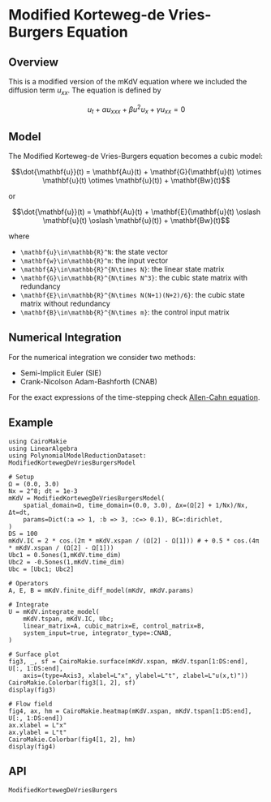 # Modified Korteweg-de Vries-Burgers Equation

## Overview

This is a modified version of the mKdV equation where we included the diffusion term $u_{xx}$. The equation is defined by

```math
u_t + \alpha u_{xxx} + \beta u^2u_{x} + \gamma u_{xx} = 0
```

## Model

The Modified Korteweg-de Vries-Burgers equation becomes a cubic model:

```math
\dot{\mathbf{u}}(t) = \mathbf{Au}(t) + \mathbf{G}(\mathbf{u}(t) \otimes \mathbf{u}(t) \otimes \mathbf{u}(t)) + \mathbf{Bw}(t)
```

or 

```math
\dot{\mathbf{u}}(t) = \mathbf{Au}(t) + \mathbf{E}(\mathbf{u}(t) \oslash \mathbf{u}(t) \oslash \mathbf{u}(t)) + \mathbf{Bw}(t)
```

where
- ``\mathbf{u}\in\mathbb{R}^N``: the state vector
- ``\mathbf{w}\in\mathbb{R}^m``: the input vector
- ``\mathbf{A}\in\mathbb{R}^{N\times N}``: the linear state matrix
- ``\mathbf{G}\in\mathbb{R}^{N\times N^3}``: the cubic state matrix with redundancy
- ``\mathbf{E}\in\mathbb{R}^{N\times N(N+1)(N+2)/6}``: the cubic state matrix without redundancy
- ``\mathbf{B}\in\mathbb{R}^{N\times m}``: the control input matrix

## Numerical Integration

For the numerical integration we consider two methods:
- Semi-Implicit Euler (SIE)
- Crank-Nicolson Adam-Bashforth (CNAB)

For the exact expressions of the time-stepping check [Allen-Cahn equation](allencahn.md).

## Example

```@example mKdVB
using CairoMakie
using LinearAlgebra
using PolynomialModelReductionDataset: ModifiedKortewegDeVriesBurgersModel

# Setup
Ω = (0.0, 3.0)
Nx = 2^8; dt = 1e-3
mKdV = ModifiedKortewegDeVriesBurgersModel(
    spatial_domain=Ω, time_domain=(0.0, 3.0), Δx=(Ω[2] + 1/Nx)/Nx, Δt=dt,
    params=Dict(:a => 1, :b => 3, :c=> 0.1), BC=:dirichlet,
)
DS = 100
mKdV.IC = 2 * cos.(2π * mKdV.xspan / (Ω[2] - Ω[1])) # + 0.5 * cos.(4π * mKdV.xspan / (Ω[2] - Ω[1]))
Ubc1 = 0.5ones(1,mKdV.time_dim)
Ubc2 = -0.5ones(1,mKdV.time_dim)
Ubc = [Ubc1; Ubc2]

# Operators
A, E, B = mKdV.finite_diff_model(mKdV, mKdV.params)

# Integrate
U = mKdV.integrate_model(
    mKdV.tspan, mKdV.IC, Ubc; 
    linear_matrix=A, cubic_matrix=E, control_matrix=B,
    system_input=true, integrator_type=:CNAB,
)

# Surface plot
fig3, _, sf = CairoMakie.surface(mKdV.xspan, mKdV.tspan[1:DS:end], U[:, 1:DS:end], 
    axis=(type=Axis3, xlabel=L"x", ylabel=L"t", zlabel=L"u(x,t)"))
CairoMakie.Colorbar(fig3[1, 2], sf)
display(fig3)
```

```@example mKdVB
# Flow field
fig4, ax, hm = CairoMakie.heatmap(mKdV.xspan, mKdV.tspan[1:DS:end], U[:, 1:DS:end])
ax.xlabel = L"x"
ax.ylabel = L"t"
CairoMakie.Colorbar(fig4[1, 2], hm)
display(fig4)

```

## API

```@docs
ModifiedKortewegDeVriesBurgers
```